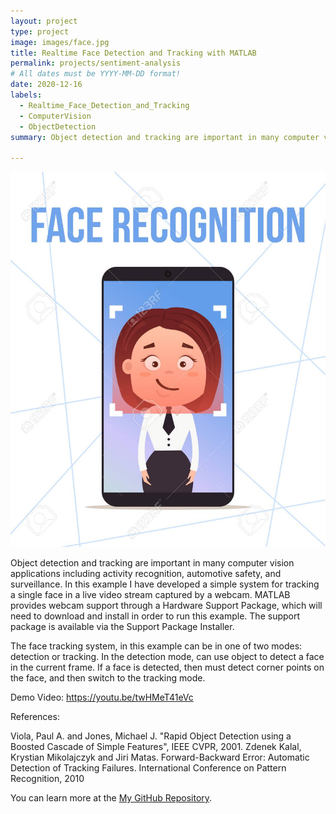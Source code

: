 ```yaml
---
layout: project
type: project
image: images/face.jpg
title: Realtime Face Detection and Tracking with MATLAB
permalink: projects/sentiment-analysis
# All dates must be YYYY-MM-DD format!
date: 2020-12-16
labels:
  - Realtime_Face_Detection_and_Tracking
  - ComputerVision
  - ObjectDetection
summary: Object detection and tracking are important in many computer vision applications including activity recognition, automotive safety, and surveillance. In this example I have developed a simple system for tracking a single face in a live video stream captured by a webcam. MATLAB provides webcam support through a Hardware Support Package, which will need to download and install in order to run this example. The support package is available via the Support Package Installer.

---
```


<div class="ui small rounded images">
  <img class="ui image" src="../images/face.jpg">
</div>

Object detection and tracking are important in many computer vision applications including activity recognition, automotive safety, and surveillance. In this example I have developed a simple system for tracking a single face in a live video stream captured by a webcam. MATLAB provides webcam support through a Hardware Support Package, which will need to download and install in order to run this example. The support package is available via the Support Package Installer.

The face tracking system, in this example can be in one of two modes: detection or tracking. In the detection mode, can use object to detect a face in the current frame. If a face is detected, then must detect corner points on the face, and then switch to the tracking mode.

Demo Video: https://youtu.be/twHMeT41eVc

References:

Viola, Paul A. and Jones, Michael J. "Rapid Object Detection using a Boosted Cascade of Simple Features", IEEE CVPR, 2001. Zdenek Kalal, Krystian Mikolajczyk and Jiri Matas. Forward-Backward Error: Automatic Detection of Tracking Failures. International Conference on Pattern Recognition, 2010




You can learn more at the [My GitHub Repository](https://github.com/attaullahshafiq10/Sentiment-Analysis).


